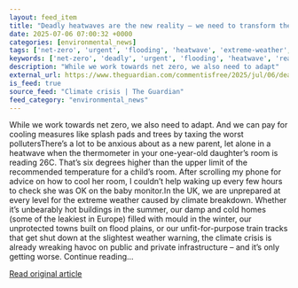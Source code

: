 ```yaml
---
layout: feed_item
title: "Deadly heatwaves are the new reality – we need to transform the UK's cities and towns to survive them | Hannah Martin"
date: 2025-07-06 07:00:32 +0000
categories: [environmental_news]
tags: ['net-zero', 'urgent', 'flooding', 'heatwave', 'extreme-weather', 'climate-targets']
keywords: ['net-zero', 'deadly', 'urgent', 'flooding', 'heatwave', 'reality', 'extreme-weather', 'heatwaves']
description: "While we work towards net zero, we also need to adapt"
external_url: https://www.theguardian.com/commentisfree/2025/jul/06/deadly-heatwaves-adapt-cities-towns
is_feed: true
source_feed: "Climate crisis | The Guardian"
feed_category: "environmental_news"
---
```


While we work towards net zero, we also need to adapt. And we can pay for cooling measures like splash pads and trees by taxing the worst pollutersThere’s a lot to be anxious about as a new parent, let alone in a heatwave when the thermometer in your one-year-old daughter’s room is reading 26C. That’s six degrees higher than the upper limit of the recommended temperature for a child’s room. After scrolling my phone for advice on how to cool her room, I couldn’t help waking up every few hours to check she was OK on the baby monitor.In the UK, we are unprepared at every level for the extreme weather caused by climate breakdown. Whether it’s unbearably hot buildings in the summer, our damp and cold homes (some of the leakiest in Europe) filled with mould in the winter, our unprotected towns built on flood plains, or our unfit-for-purpose train tracks that get shut down at the slightest weather warning, the climate crisis is already wreaking havoc on public and private infrastructure – and it’s only getting worse. Continue reading...

[Read original article](https://www.theguardian.com/commentisfree/2025/jul/06/deadly-heatwaves-adapt-cities-towns)

